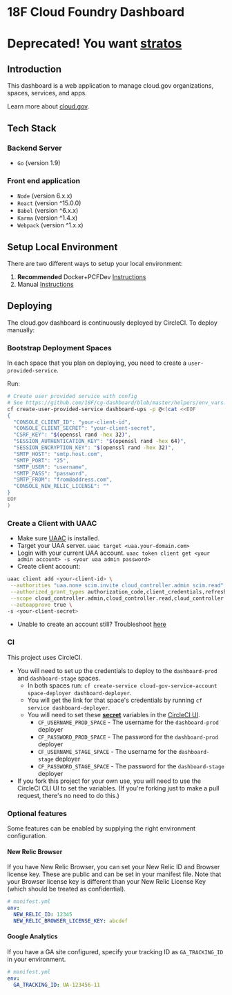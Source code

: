 # 18F Cloud Foundry Dashboard

# Deprecated! You want [stratos](github.com/18F/cg-deploy-stratos)

## Introduction

This dashboard is a web application to manage cloud.gov organizations, spaces, services, and apps.

Learn more about [cloud.gov](https://cloud.gov).

## Tech Stack

### Backend Server

* `Go` (version 1.9)

### Front end application

* `Node` (version 6.x.x)
* `React` (version ^15.0.0)
* `Babel` (version ^6.x.x)
* `Karma` (version ^1.4.x)
* `Webpack` (version ^1.x.x)

## Setup Local Environment

There are two different ways to setup your local environment:

1. **Recommended** Docker+PCFDev [Instructions](devtools/docker-setup.md)
1. Manual [Instructions](devtools/manual-setup.md)

## Deploying

The cloud.gov dashboard is continuously deployed by CircleCI. To deploy manually:

### Bootstrap Deployment Spaces

In each space that you plan on deploying, you need to create a `user-provided-service`.

Run:

```bash
# Create user provided service with config
# See https://github.com/18F/cg-dashboard/blob/master/helpers/env_vars.go for all env variables
cf create-user-provided-service dashboard-ups -p @<(cat <<EOF
{
  "CONSOLE_CLIENT_ID": "your-client-id",
  "CONSOLE_CLIENT_SECRET": "your-client-secret",
  "CSRF_KEY": "$(openssl rand -hex 32)",
  "SESSION_AUTHENTICATION_KEY": "$(openssl rand -hex 64)",
  "SESSION_ENCRYPTION_KEY": "$(openssl rand -hex 32)",
  "SMTP_HOST": "smtp.host.com",
  "SMTP_PORT": "25",
  "SMTP_USER": "username",
  "SMTP_PASS": "password",
  "SMTP_FROM": "from@address.com",
  "CONSOLE_NEW_RELIC_LICENSE": ""
}
EOF
)
```

### Create a Client with UAAC

* Make sure [UAAC](https://github.com/cloudfoundry/cf-uaac) is installed.
* Target your UAA server. `uaac target <uaa.your-domain.com>`
* Login with your current UAA account. `uaac token client get <your admin account> -s <your uaa admin password>`
* Create client account:

```bash
uaac client add <your-client-id> \
 --authorities "uaa.none scim.invite cloud_controller.admin scim.read" \
 --authorized_grant_types authorization_code,client_credentials,refresh_token \
 --scope cloud_controller.admin,cloud_controller.read,cloud_controller.write,openid,scim.read \
 --autoapprove true \
-s <your-client-secret>
```

* Unable to create an account still? Troubleshoot [here](https://docs.cloudfoundry.org/adminguide/uaa-user-management.html#creating-admin-users)

### CI

This project uses CircleCI.

* You will need to set up the credentials to deploy to the `dashboard-prod` and `dashboard-stage` spaces.
  * In both spaces run: `cf create-service cloud-gov-service-account space-deployer dashboard-deployer`.
  * You will get the link for that space's credentials by running `cf service dashboard-deployer`.
  * You will need to set these [**secret**](https://circleci.com/docs/1.0/environment-variables/#setting-environment-variables-for-all-commands-without-adding-them-to-git) variables in the [CircleCI UI](https://circleci.com/gh/18F/cg-dashboard/edit#env-vars).
    * `CF_USERNAME_PROD_SPACE` - The username for the `dashboard-prod` deployer
    * `CF_PASSWORD_PROD_SPACE` - The password for the `dashboard-prod` deployer
    * `CF_USERNAME_STAGE_SPACE` - The username for the `dashboard-stage` deployer
    * `CF_PASSWORD_STAGE_SPACE` - The password for the `dashboard-stage` deployer
* If you fork this project for your own use, you will need to use the CircleCI CLI UI to set the variables. (If you're forking just to make a pull request, there's no need to do this.)

### Optional features

Some features can be enabled by supplying the right environment configuration.

#### New Relic Browser

If you have New Relic Browser, you can set your New Relic ID and Browser license
key. These are public and can be set in your manifest file. Note that your
Browser license key is different than your New Relic License Key (which should
be treated as confidential).

```yaml
# manifest.yml
env:
  NEW_RELIC_ID: 12345
  NEW_RELIC_BROWSER_LICENSE_KEY: abcdef
```

#### Google Analytics

If you have a GA site configured, specify your tracking ID as `GA_TRACKING_ID`
in your environment.

```yaml
# manifest.yml
env:
  GA_TRACKING_ID: UA-123456-11
```
